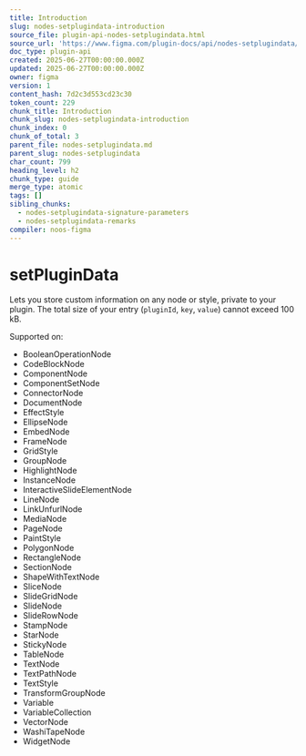 ```yaml
---
title: Introduction
slug: nodes-setplugindata-introduction
source_file: plugin-api-nodes-setplugindata.html
source_url: 'https://www.figma.com/plugin-docs/api/nodes-setplugindata/'
doc_type: plugin-api
created: 2025-06-27T00:00:00.000Z
updated: 2025-06-27T00:00:00.000Z
owner: figma
version: 1
content_hash: 7d2c3d553cd23c30
token_count: 229
chunk_title: Introduction
chunk_slug: nodes-setplugindata-introduction
chunk_index: 0
chunk_of_total: 3
parent_file: nodes-setplugindata.md
parent_slug: nodes-setplugindata
char_count: 799
heading_level: h2
chunk_type: guide
merge_type: atomic
tags: []
sibling_chunks:
  - nodes-setplugindata-signature-parameters
  - nodes-setplugindata-remarks
compiler: noos-figma
---
```


# setPluginData

Lets you store custom information on any node or style, private to your plugin. The total size of your entry (`pluginId`, `key`, `value`) cannot exceed 100 kB.

 Supported on:

- BooleanOperationNode
- CodeBlockNode
- ComponentNode
- ComponentSetNode
- ConnectorNode
- DocumentNode
- EffectStyle
- EllipseNode
- EmbedNode
- FrameNode
- GridStyle
- GroupNode
- HighlightNode
- InstanceNode
- InteractiveSlideElementNode
- LineNode
- LinkUnfurlNode
- MediaNode
- PageNode
- PaintStyle
- PolygonNode
- RectangleNode
- SectionNode
- ShapeWithTextNode
- SliceNode
- SlideGridNode
- SlideNode
- SlideRowNode
- StampNode
- StarNode
- StickyNode
- TableNode
- TextNode
- TextPathNode
- TextStyle
- TransformGroupNode
- Variable
- VariableCollection
- VectorNode
- WashiTapeNode
- WidgetNode
